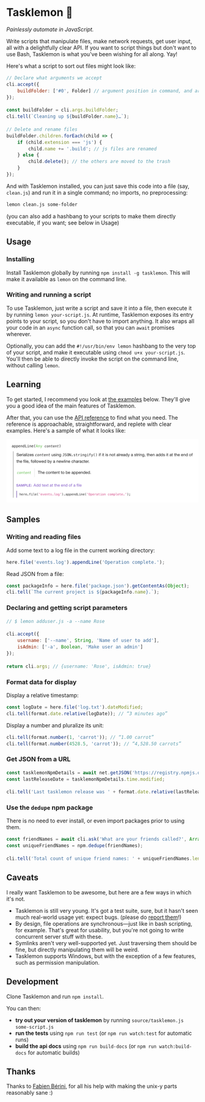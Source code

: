 # Tasklemon 🍋

*Painlessly automate in JavaScript.*

Write scripts that manipulate files, make network requests, get user input, all with a delightfully clear API. If you want to script things but don't want to use Bash, Tasklemon is what you've been wishing for all along. Yay!

Here's what a script to sort out files might look like:

````js
// Declare what arguments we accept
cli.accept({
    buildFolder: ['#0', Folder] // argument position in command, and argument type
});

const buildFolder = cli.args.buildFolder;
cli.tell(`Cleaning up ${buildFolder.name}…`);

// Delete and rename files
buildFolder.children.forEach(child => {
    if (child.extension === 'js') {
        child.name += '.build'; // js files are renamed
    } else {
        child.delete(); // the others are moved to the trash
    }
});
````

And with Tasklemon installed, you can just save this code into a file (say, `clean.js`) and run it in a single command; no imports, no preprocessing:

````bash
lemon clean.js some-folder
````

(you can also add a hashbang to your scripts to make them directly executable, if you want; see below in Usage)

## Usage

### Installing

Install Tasklemon globally by running `npm install -g tasklemon`. This will make it available as `lemon` on the command&nbsp;line.

### Writing and running a script

To use Tasklemon, just write a script and save it into a file, then execute it by running `lemon your-script.js`. At runtime, Tasklemon exposes its entry points to your script, so you don't have to import anything. It also wraps all your code in an `async` function call, so that you can `await` promises wherever.

Optionally, you can add the `#!/usr/bin/env lemon` hashbang to the very top of your script, and make it executable using `chmod u+x your-script.js`. You'll then be able to directly invoke the script on the command&nbsp;line, without calling `lemon`.

## Learning

To get started, I recommend you look at [the examples](#samples) below. They'll give you a good idea of the main features of Tasklemon.

After that, you can use the [API reference](http://cykelero.github.io/tasklemon/api/) to find what you need. The reference is approachable, straightforward, and replete with clear examples. Here's a sample of what it looks like:

<a href="http://cykelero.github.io/tasklemon/api/File.html"><img src="docs/api-reference-sample-screenshot.png" alt width=838></a>

## Samples

### Writing and reading files

Add some text to a log file in the current working directory:

````js
here.file('events.log').appendLine('Operation complete.');
````

Read JSON from a file:

````js
const packageInfo = here.file('package.json').getContentAs(Object);
cli.tell(`The current project is ${packageInfo.name}.`);
````

### Declaring and getting script parameters

````js
// $ lemon adduser.js -a --name Rose

cli.accept({
    username: ['--name', String, 'Name of user to add'],
    isAdmin: ['-a', Boolean, 'Make user an admin']
});

return cli.args; // {username: 'Rose', isAdmin: true}
````

### Format data for display

Display a relative timestamp:

````js
const logDate = here.file('log.txt').dateModified;
cli.tell(format.date.relative(logDate)); // “3 minutes ago”
````

Display a number and pluralize its unit:

````js
cli.tell(format.number(1, 'carrot')); // “1.00 carrot”
cli.tell(format.number(4528.5, 'carrot')); // “4,528.50 carrots”
````

### Get JSON from a URL

````js
const tasklemonNpmDetails = await net.getJSON('https://registry.npmjs.org/tasklemon');
const lastReleaseDate = tasklemonNpmDetails.time.modified;

cli.tell('Last tasklemon release was ' + format.date.relative(lastReleaseDate) + '.');
````

### Use the `dedupe` npm package

There is no need to ever install, or even import packages prior to using them.

````js
const friendNames = await cli.ask('What are your friends called?', Array);
const uniqueFriendNames = npm.dedupe(friendNames);

cli.tell('Total count of unique friend names: ' + uniqueFriendNames.length);
````

## Caveats

I really want Tasklemon to be awesome, but here are a few ways in which it's not.

- Tasklemon is still very young. It's got a test suite, sure, but it hasn't seen much real-world usage yet: expect bugs. (please do [report them](https://github.com/Cykelero/tasklemon/issues/new)!)
- By design, file operations are synchronous—just like in bash scripting, for example. That's great for usability, but you're not going to write concurrent server stuff with these.
- Symlinks aren't very well-supported yet. Just traversing them should be fine, but directly manipulating them will be weird.
- Tasklemon supports Windows, but with the exception of a few features, such as permission manipulation.

## Development

Clone Tasklemon and run `npm install`.

You can then:

- **try out your version of tasklemon** by running `source/tasklemon.js some-script.js`
- **run the tests** using `npm run test` (or `npm run watch:test` for automatic runs)
- **build the api docs** using `npm run build-docs` (or `npm run watch:build-docs` for automatic builds)

## Thanks

Thanks to <a href="https://fabien-berini.fr">Fabien Bérini</a>, for all his help with making the unix-y parts reasonably sane :)
